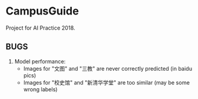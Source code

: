 # CampusGuide

Project for AI Practice 2018.

## BUGS

1. Model performance:
    - Images for "文图" and "三教" are never correctly predicted (in baidu pics)
    - Images for "校史馆" and "新清华学堂" are too similar (may be some wrong labels) 

